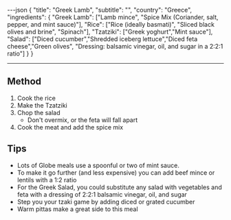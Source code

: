 ---json
{
"title": "Greek Lamb",
"subtitle": "",
"country": "Greece",
"ingredients": {
"Greek Lamb": ["Lamb mince", "Spice Mix (Coriander, salt, pepper, and mint sauce)"],
"Rice": ["Rice (ideally basmati)", "Sliced black olives and brine", "Spinach"],
"Tzatziki": ["Greek yoghurt","Mint sauce"],
"Salad": ["Diced cucumber","Shredded iceberg lettuce","Diced feta cheese","Green olives", "Dressing: balsamic vinegar, oil, and sugar in a 2:2:1 ratio"]
}
}

---

## Method

1. Cook the rice
2. Make the Tzatziki
3. Chop the salad
   - Don't overmix, or the feta will fall apart
4. Cook the meat and add the spice mix

## Tips

- Lots of Globe meals use a spoonful or two of mint sauce.
- To make it go further (and less expensive) you can add beef mince or lentils with a 1:2 ratio
- For the Greek Salad, you could substitute any salad with vegetables and feta with a dressing of 2:2:1 balsamic vinegar, oil, and sugar
- Step you your tzaki game by adding diced or grated cucumber
- Warm pittas make a great side to this meal
